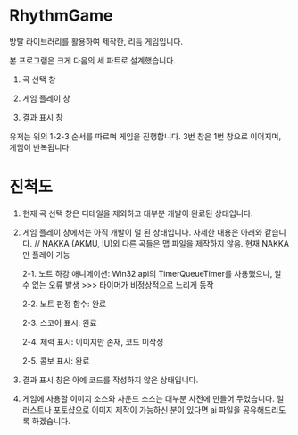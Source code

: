 # RhythmGame

방탈 라이브러리를 활용하여 제작한, 리듬 게임입니다.


본 프로그램은 크게 다음의 세 파트로 설계했습니다.

1. 곡 선택 창

2. 게임 플레이 창

3. 결과 표시 창

유저는 위의 1-2-3 순서를 따르며 게임을 진행합니다. 3번 창은 1번 창으로 이어지며, 게임이 반복됩니다.

# 진척도

1. 현재 곡 선택 창은 디테일을 제외하고 대부분 개발이 완료된 상태입니다.

2. 게임 플레이 창에서는 아직 개발이 덜 된 상태입니다. 자세한 내용은 아래와 같습니다.
    // NAKKA (AKMU, IU)외 다른 곡들은 맵 파일을 제작하지 않음. 현재 NAKKA만 플레이 가능

    2-1. 노트 하강 애니메이션: Win32 api의 TimerQueueTimer를 사용했으나, 알 수 없는 오류 발생 >>> 타이머가 비정상적으로 느리게 동작

    2-2. 노트 판정 함수: 완료
  
    2-3. 스코어 표시: 완료

    2-4. 체력 표시: 이미지만 존재, 코드 미작성

    2-5. 콤보 표시: 완료

3. 결과 표시 창은 아예 코드를 작성하지 않은 상태입니다.

4. 게임에 사용할 이미지 소스와 사운드 소스는 대부분 사전에 만들어 두었습니다. 일러스트나 포토샵으로 이미지 제작이 가능하신 분이 있다면 ai 파일을 공유해드리도록 하겠습니다.
